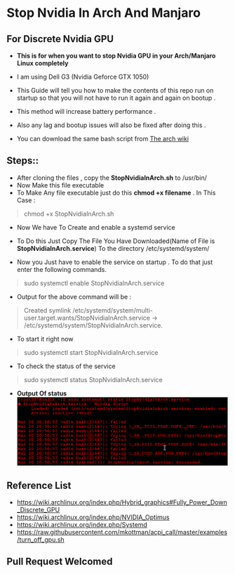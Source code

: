 # Stop Nvidia In Arch And Manjaro

## For Discrete Nvidia GPU 

-  **This is for when you want to stop Nvidia GPU in your Arch/Manjaro Linux completely** 


- I am using Dell G3 (Nvidia Geforce GTX 1050) 

- This Guide will tell you how to make the contents of this repo run on startup so that you will not have to run it again and again on bootup . 

- This method will increase battery performance .
- Also any lag and bootup issues will also be fixed after doing this .
- You can download the same bash script from [The arch wiki](https://wiki.archlinux.org/index.php/Hybrid_graphics#Fully_Power_Down_Discrete_GPU "arch wiki")

## Steps::
- After cloning the files , copy the **StopNvidiaInArch.sh**  to /usr/bin/ 
- Now Make this file executable
- To Make Any file executable just do this  **chmod +x filename** . In This Case :
 > chmod +x StopNvidiaInArch.sh 
 - Now We have To Create and enable a systemd service 
 - To Do this Just Copy The File You Have Downloaded(Name of File is **StopNvidiaInArch.service**) To the directory /etc/systemd/system/   
 
 - Now you Just have to enable the service on startup . To do that just enter the following commands.
 > sudo systemctl enable StopNvidiaInArch.service
 - Output for the above command will be :  
 > Created symlink /etc/systemd/system/multi-user.target.wants/StopNvidiaInArch.service → /etc/systemd/system/StopNvidiaInArch.service.

- To start it right now  
> sudo systemctl start StopNvidiaInArch.service
 - To check the status of the service 
 > sudo systemctl status StopNvidiaInArch.service
- **Output Of status**
![systemctlstatus](images/systemctlstatus.png)

## Reference List

- https://wiki.archlinux.org/index.php/Hybrid_graphics#Fully_Power_Down_Discrete_GPU
- https://wiki.archlinux.org/index.php/NVIDIA_Optimus
- https://wiki.archlinux.org/index.php/Systemd
- https://raw.githubusercontent.com/mkottman/acpi_call/master/examples/turn_off_gpu.sh

## Pull Request Welcomed





 

